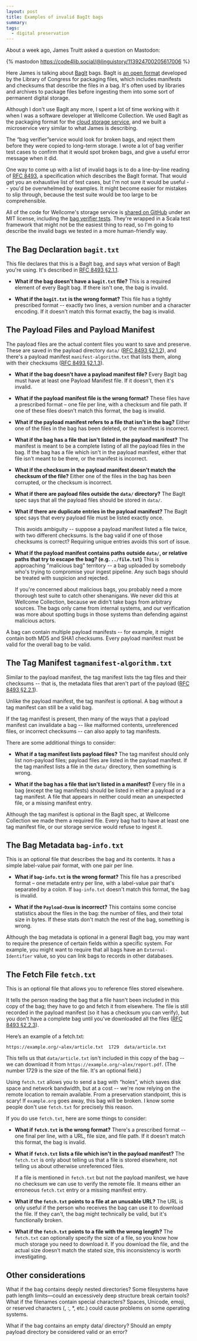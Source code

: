 ```yaml
---
layout: post
title: Examples of invalid BagIt bags
summary:
tags:
  - digital preservation
---
```

About a week ago, James Truitt asked a question on Mastodon:

{% mastodon https://code4lib.social/@linguistory/113924700205617006 %}

Here James is talking about [BagIt] bags.
BagIt is [an open format][rfc] developed by the Library of Congress for packaging files, which includes manifests and checksums that describe the files in a bag.
It's often used by libraries and archives to package files before ingesting them into some sort of permanent digital storage.

Although I don't use BagIt any more, I spent a lot of time working with it when I was a software developer at Wellcome Collection.
We used BagIt as the packaging format for the [cloud storage service][storage_service], and we built a microservice very similar to what James is describing.

The “bag verifier”service would look for broken bags, and reject them before they were copied to long-term storage.
I wrote a lot of bag verifier test cases to confirm that it would spot broken bags, and give a useful error message when it did.

One way to come up with a list of invalid bags is to do a line-by-line reading of [RFC 8493][rfc], a specification which describes the BagIt format.
That would get you an exhaustive list of test cases, but I'm not sure it would be useful -- you'd be overwhelmed by examples.
It might become easier for mistakes to slip through, because the test suite would be too large to be comprehensible.

All of the code for Wellcome's storage service is [shared on GitHub][github] under an MIT license, including the [bag verifier tests][tests].
They're wrapped in a Scala test framework that might not be the easiest thing to read, so I'm going to describe the invalid bags we tested in a more human-friendly way.

[BagIt]: https://en.wikipedia.org/wiki/BagIt
[rfc]: https://tools.ietf.org/html/rfc8493
[storage_service]: https://stacks.wellcomecollection.org/building-wellcome-collections-new-archival-storage-service-3f68ff21927e
[github]: https://github.com/wellcomecollection/storage-service
[tests]: https://stacks.wellcomecollection.org/our-approach-to-digital-verification-79da59da4ab7
[tests]: https://github.com/wellcomecollection/storage-service/tree/main/bag_verifier/src/test/scala/weco/storage_service/bag_verifier

## The Bag Declaration `bagit.txt`

This file declares that this is a BagIt bag, and says what version of BagIt you're using.
It's described in [RFC 8493 §2.1.1](https://datatracker.ietf.org/doc/html/rfc8493#section-2.1.1).

*   **What if the bag doesn't have a `bagit.txt` file?**
    This is a required element of every BagIt bag.
    If there isn't one, the bag is invalid.

*   **What if the `bagit.txt` is the wrong format?**
    This file has a tightly prescribed format -- exactly two lines, a version number and a character encoding.
    If it doesn't match this format exactly, the bag is invalid.

## The Payload Files and Payload Manifest

The payload files are the actual content files you want to save and preserve.
These are saved in the payload directory `data/` ([RFC 8493 §2.1.2](https://datatracker.ietf.org/doc/html/rfc8493#section-2.1.2)), and there's a payload manifest `manifest-algorithm.txt` that lists them, along with their checksums ([RFC 8493 §2.1.3](https://datatracker.ietf.org/doc/html/rfc8493#section-2.1.3)).

*   **What if the bag doesn't have a payload manifest file?**
    Every BagIt bag must have at least one Payload Manifest file.
    If it doesn't, then it's invalid.

*   **What if the payload manifest file is the wrong format?**
    These files have a prescribed format – one file per line, with a checksum and file path.
    If one of these files doesn't match this format, the bag is invalid.

*   **What if the payload manifest refers to a file that isn't in the bag?**
    Either one of the files in the bag has been deleted, or the manifest is incorrect.

*   **What if the bag has a file that isn't listed in the payload manifest?**
    The manifest is meant to be a complete listing of all the payload files in the bag.
    If the bag has a file which isn't in the payload manifest, either that file isn't meant to be there, or the manifest is incorrect.

*   **What if the checksum in the payload manifest doesn't match the checksum of the file?**
    Either one of the files in the bag has been corrupted, or the checksum is incorrect.

*   **What if there are payload files outside the `data/` directory?**
    The BagIt spec says that all the payload files should be stored in `data/`.

*   **What if there are duplicate entries in the payload manifest?**
    The BagIt spec says that every payload file must be listed exactly once.

    This avoids ambiguity -- suppose a payload manifest listed a file twice, with two different checksums.
    Is the bag valid if one of those checksums is correct?
    Requiring unique entries avoids this sort of issue.

*   **What if the payload manifest contains paths outside `data/`, or relative paths that try to escape the bag? (e.g. `../file.txt`)**
    This is approaching "malicious bag" territory -- a bag uploaded by somebody who's trying to compromise your ingest pipeline.
    Any such bags should be treated with suspicion and rejected.
    
    If you're concerned about malicious bags, you probably need a more thorough test suite to catch other shenanigans.
    We never did this at Wellcome Collection, because we didn't take bags from arbitrary sources.
    The bags only came from internal systems, and our verification was more about spotting bugs in those systems than defending against malicious actors.

A bag can contain multiple payload manifests -- for example, it might contain both MD5 and SHA1 checksums.
Every payload manifest must be valid for the overall bag to be valid.

## The Tag Manifest `tagmanifest-algorithm.txt`

Similar to the payload manifest, the tag manifest lists the tag files and their checksums -- that is, the metadata files that aren't part of the payload ([RFC 8493 §2.2.1](https://datatracker.ietf.org/doc/html/rfc8493#section-2.2.1)).

Unlike the payload manifest, the tag manifest is optional.
A bag without a tag manifest can still be a valid bag.

If the tag manifest is present, then many of the ways that a payload manifest can invalidate a bag -- like malformed contents, unreferenced files, or incorrect checksums -- can also apply to tag manifests.

There are some additional things to consider:

*   **What if a tag manifest lists payload files?**
    The tag manifest should only list non-payload files; payload files are listed in the payload manifest.
    If the tag manifest lists a file in the `data/` directory, then something is wrong.

*   **What if the bag has a file that isn't listed in a manifest?**
    Every file in a bag (except the tag manifests) should be listed in either a payload or a tag manifest.
    A file that appears in neither could mean an unexpected file, or a missing manifest entry.

Although the tag manifest is optional in the BagIt spec, at Wellcome Collection we made them a required file.
Every bag had to have at least one tag manifest file, or our storage service would refuse to ingest it.

## The Bag Metadata `bag-info.txt`

This is an optional file that describes the bag and its contents.
It has a simple label-value pair format, with one pair per line.

*   **What if `bag-info.txt` is the wrong format?**
    This file has a prescribed format – one metadate entry per line, with a label-value pair that's separated by a colon.
    If `bag-info.txt` doesn't match this format, the bag is invalid.

*   **What if the `Payload-Oxum` is incorrect?**
    This contains some concise statistics about the files in the bag: the number of files, and their total size in bytes.
    If these stats don't match the rest of the bag, something is wrong.

Although the bag metadata is optional in a general BagIt bag, you may want to require the presence of certain fields within a specific system.
For example, you might want to require that all bags have an `External-Identifier` value, so you can link bags to records in other databases.

## The Fetch File `fetch.txt`

This is an optional file that allows you to reference files stored elsewhere.

It tells the person reading the bag that a file hasn't been included in this copy of the bag; they have to go and fetch it from elsewhere.
The file is still recorded in the payload manifest (so it has a checksum you can verify), but you don't have a complete bag until you've downloaded all the files ([RFC 8493 §2.2.3](https://datatracker.ietf.org/doc/html/rfc8493#section-2.2.3)).

Here’s an example of a fetch.txt:

```
https://example.org/~alex/article.txt  1729  data/article.txt
```

This tells us that `data/article.txt` isn't included in this copy of the bag -- we can download it from `https://example.org/~alex/report.pdf`.
(The number 1729 is the size of the file. It's an optional field.)

Using `fetch.txt` allows you to send a bag with “holes”, which saves disk space and network bandwidth, but at a cost -- we're now relying on the remote location to remain available.
From a preservation standpoint, this is scary!
If `example.org` goes away, this bag will be broken.
I know some people don't use `fetch.txt` for precisely this reason.

If you do use `fetch.txt`, here are some things to consider:

*   **What if `fetch.txt` is the wrong format?**
    There's a prescribed format -- one final per line, with a URL, file size, and file path.
    If it doesn't match this format, the bag is invalid.

*   **What if `fetch.txt` lists a file which isn't in the payload manifest?**
    The `fetch.txt` is only about telling us that a file is stored elsewhere, not telling us about otherwise unreferenced files.

    If a file is mentioned in `fetch.txt` but not the payload manifest, we have no checksum we can use to verify the remote file.
    It means either an erroneous `fetch.txt` entry or a missing manifest entry.

*   **What if the `fetch.txt` points to a file at an unusable URL?**
    The URL is only useful if the person who receives the bag can use it to download the file.
    If they can't, the bag might technically be valid, but it's functionally broken.

*   **What if the `fetch.txt` points to a file with the wrong length?**
    The `fetch.txt` can optionally specify the size of a file, so you know how much storage you need to download it.
    If you download the file, and the actual size doesn't match the stated size, this inconsistency is worth investigating.

## Other considerations

What if the bag contains deeply nested directories?
Some filesystems have path length limits—could an excessively deep structure break certain tools?
What if the filenames contain special characters?
Spaces, Unicode, emoji, or reserved characters (\, :, *, etc.) could cause problems on some operating systems.


What if the bag contains an empty data/ directory?
Should an empty payload directory be considered valid or an error?


